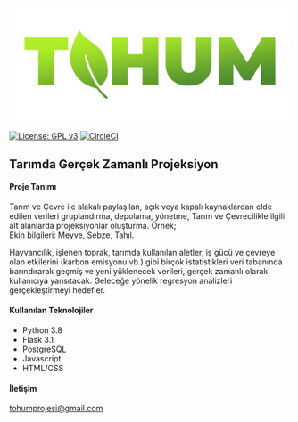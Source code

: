 ![tohum_logo](/documents/resources/tohum_logo.jpg)

   [![License: GPL v3](https://img.shields.io/badge/License-GPLv3-blue.svg)](https://www.gnu.org/licenses/gpl-3.0)
   [![CircleCI](https://circleci.com/gh/bil372-tohum/Bil372_TOHUM.svg?style=svg&circle-token=5a094cf121f05a8333ef0038fe7f8341bb2dd185)](https://circleci.com/gh/bil372-tohum/Bil372_TOHUM)


<h2>Tarımda Gerçek Zamanlı Projeksiyon </h2>

<h4> Proje Tanımı </h4>

<p> 
Tarım ve Çevre ile alakalı paylaşılan, açık veya kapalı kaynaklardan elde edilen verileri gruplandırma, depolama, yönetme, Tarım ve Çevrecilikle ilgili alt alanlarda projeksiyonlar oluşturma. Örnek;
<br>Ekin bilgileri: Meyve, Sebze, Tahıl.
</p>
<p>
Hayvancılık, işlenen toprak, tarımda kullanılan aletler, iş gücü ve çevreye olan etkilerini (karbon emisyonu vb.) gibi birçok istatistikleri veri tabanında barındırarak geçmiş ve yeni yüklenecek verileri, gerçek zamanlı olarak kullanıcıya yansıtacak. Geleceğe yönelik regresyon analizleri gerçekleştirmeyi hedefler. 
</p>


<h4> Kullanılan Teknolojiler </h4>
<ul>
<li>Python 3.8</li> 
<li>Flask 3.1</li>
<li>PostgreSQL</li>
<li>Javascript</li>
<li>HTML/CSS</li>
</ul>


<h4> İletişim </h4>

<a href = "tohumprojesi@gmail.com">tohumprojesi@gmail.com</a>
